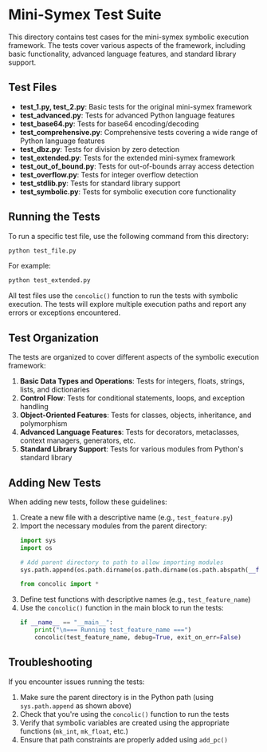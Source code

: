 # Mini-Symex Test Suite

This directory contains test cases for the mini-symex symbolic execution framework. The tests cover various aspects of the framework, including basic functionality, advanced language features, and standard library support.

## Test Files

- **test_1.py, test_2.py**: Basic tests for the original mini-symex framework
- **test_advanced.py**: Tests for advanced Python language features
- **test_base64.py**: Tests for base64 encoding/decoding
- **test_comprehensive.py**: Comprehensive tests covering a wide range of Python language features
- **test_dbz.py**: Tests for division by zero detection
- **test_extended.py**: Tests for the extended mini-symex framework
- **test_out_of_bound.py**: Tests for out-of-bounds array access detection
- **test_overflow.py**: Tests for integer overflow detection
- **test_stdlib.py**: Tests for standard library support
- **test_symbolic.py**: Tests for symbolic execution core functionality

## Running the Tests

To run a specific test file, use the following command from this directory:

```bash
python test_file.py
```

For example:

```bash
python test_extended.py
```

All test files use the `concolic()` function to run the tests with symbolic execution. The tests will explore multiple execution paths and report any errors or exceptions encountered.

## Test Organization

The tests are organized to cover different aspects of the symbolic execution framework:

1. **Basic Data Types and Operations**: Tests for integers, floats, strings, lists, and dictionaries
2. **Control Flow**: Tests for conditional statements, loops, and exception handling
3. **Object-Oriented Features**: Tests for classes, objects, inheritance, and polymorphism
4. **Advanced Language Features**: Tests for decorators, metaclasses, context managers, generators, etc.
5. **Standard Library Support**: Tests for various modules from Python's standard library

## Adding New Tests

When adding new tests, follow these guidelines:

1. Create a new file with a descriptive name (e.g., `test_feature.py`)
2. Import the necessary modules from the parent directory:
   ```python
   import sys
   import os
   
   # Add parent directory to path to allow importing modules
   sys.path.append(os.path.dirname(os.path.dirname(os.path.abspath(__file__))))
   
   from concolic import *
   ```
3. Define test functions with descriptive names (e.g., `test_feature_name`)
4. Use the `concolic()` function in the main block to run the tests:
   ```python
   if __name__ == "__main__":
       print("\n=== Running test_feature_name ===")
       concolic(test_feature_name, debug=True, exit_on_err=False)
   ```

## Troubleshooting

If you encounter issues running the tests:

1. Make sure the parent directory is in the Python path (using `sys.path.append` as shown above)
2. Check that you're using the `concolic()` function to run the tests
3. Verify that symbolic variables are created using the appropriate functions (`mk_int`, `mk_float`, etc.)
4. Ensure that path constraints are properly added using `add_pc()` 